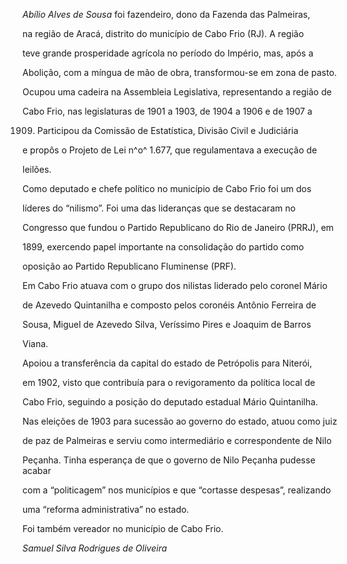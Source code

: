 

*Abílio Alves de Sousa* foi fazendeiro, dono da Fazenda das Palmeiras,

na região de Aracá, distrito do município de Cabo Frio (RJ). A região

teve grande prosperidade agrícola no período do Império, mas, após a

Abolição, com a míngua de mão de obra, transformou-se em zona de pasto.



Ocupou uma cadeira na Assembleia Legislativa, representando a região de

Cabo Frio, nas legislaturas de 1901 a 1903, de 1904 a 1906 e de 1907 a

1909. Participou da Comissão de Estatística, Divisão Civil e Judiciária

e propôs o Projeto de Lei n^o^ 1.677, que regulamentava a execução de

leilões.



Como deputado e chefe político no município de Cabo Frio foi um dos

líderes do “nilismo”. Foi uma das lideranças que se destacaram no

Congresso que fundou o Partido Republicano do Rio de Janeiro (PRRJ), em

1899, exercendo papel importante na consolidação do partido como

oposição ao Partido Republicano Fluminense (PRF).



Em Cabo Frio atuava com o grupo dos nilistas liderado pelo coronel Mário

de Azevedo Quintanilha e composto pelos coronéis Antônio Ferreira de

Sousa, Miguel de Azevedo Silva, Veríssimo Pires e Joaquim de Barros

Viana.



Apoiou a transferência da capital do estado de Petrópolis para Niterói,

em 1902, visto que contribuía para o revigoramento da política local de

Cabo Frio, seguindo a posição do deputado estadual Mário Quintanilha.



Nas eleições de 1903 para sucessão ao governo do estado, atuou como juiz

de paz de Palmeiras e serviu como intermediário e correspondente de Nilo

Peçanha. Tinha esperança de que o governo de Nilo Peçanha pudesse acabar

com a “politicagem” nos municípios e que “cortasse despesas”, realizando

uma “reforma administrativa” no estado.



Foi também vereador no município de Cabo Frio.



*Samuel Silva Rodrigues de Oliveira*



